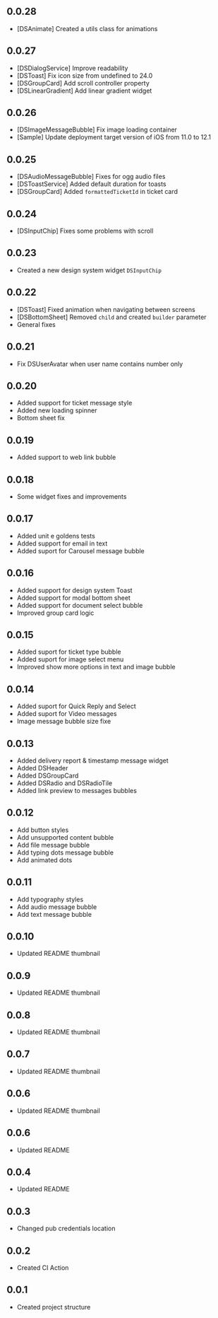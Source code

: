 ## 0.0.28

* [DSAnimate] Created a utils class for animations 

## 0.0.27

* [DSDialogService] Improve readability
* [DSToast] Fix icon size from undefined to 24.0
* [DSGroupCard] Add scroll controller property
* [DSLinearGradient] Add linear gradient widget

## 0.0.26

* [DSImageMessageBubble] Fix image loading container
* [Sample] Update deployment target version of iOS from 11.0 to 12.1

## 0.0.25

* [DSAudioMessageBubble] Fixes for ogg audio files
* [DSToastService] Added default duration for toasts
* [DSGroupCard] Added `formattedTicketId` in ticket card

## 0.0.24

* [DSInputChip] Fixes some problems with scroll

## 0.0.23

* Created a new design system widget `DSInputChip`

## 0.0.22

* [DSToast] Fixed animation when navigating between screens
* [DSBottomSheet] Removed `child` and created `builder` parameter
* General fixes

## 0.0.21

* Fix DSUserAvatar when user name contains number only

## 0.0.20

* Added support for ticket message style
* Added new loading spinner
* Bottom sheet fix

## 0.0.19

* Added support to web link bubble

## 0.0.18

* Some widget fixes and improvements

## 0.0.17

* Added unit e goldens tests
* Added support for email in text
* Added suport for Carousel message bubble

## 0.0.16

* Added support for design system Toast
* Added support for modal bottom sheet
* Added support for document select bubble
* Improved group card logic

## 0.0.15

* Added suport for ticket type bubble
* Added suport for image select menu
* Improved show more options in text and image bubble

## 0.0.14

* Added suport for Quick Reply and Select
* Added suport for Video messages
* Image message bubble size fixe

## 0.0.13

* Added delivery report & timestamp message widget
* Added DSHeader 
* Added DSGroupCard 
* Added DSRadio and DSRadioTile
* Added link preview to messages bubbles

## 0.0.12

* Add button styles
* Add unsupported content bubble
* Add file message bubble
* Add typing dots message bubble
* Add animated dots

## 0.0.11

* Add typography styles
* Add audio message bubble
* Add text message bubble

## 0.0.10

* Updated README thumbnail

## 0.0.9

* Updated README thumbnail

## 0.0.8

* Updated README thumbnail

## 0.0.7

* Updated README thumbnail

## 0.0.6

* Updated README thumbnail

## 0.0.6

* Updated README

## 0.0.4

* Updated README

## 0.0.3

* Changed pub credentials location

## 0.0.2

* Created CI Action

## 0.0.1

* Created project structure

